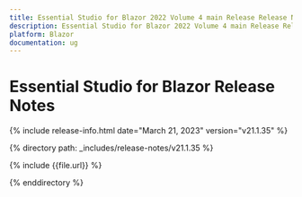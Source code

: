 ```yaml
---
title: Essential Studio for Blazor 2022 Volume 4 main Release Release Notes  
description: Essential Studio for Blazor 2022 Volume 4 main Release Release Notes  
platform: Blazor
documentation: ug
---
```


# Essential Studio for Blazor  Release Notes  

{% include release-info.html date="March 21, 2023"   version="v21.1.35" %} 

{% directory path: _includes/release-notes/v21.1.35 %}

{% include {{file.url}} %}

{% enddirectory %}